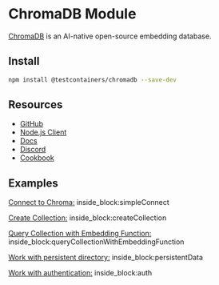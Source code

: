# ChromaDB Module

[ChromaDB](https://www.trychroma.com/) is an AI-native open-source embedding database.

## Install

```bash
npm install @testcontainers/chromadb --save-dev
```

## Resources

* [GitHub](https://github.com/chroma-core/chroma)
* [Node.js Client](https://www.npmjs.com/package/chromadb)
* [Docs](https://docs.trychroma.com)
* [Discord](https://discord.gg/MMeYNTmh3x)
* [Cookbook](https://cookbook.chromadb.dev)

## Examples

<!--codeinclude-->
[Connect to Chroma:](../../packages/modules/chromadb/src/chromadb-container.test.ts)
inside_block:simpleConnect
<!--/codeinclude-->

<!--codeinclude-->
[Create Collection:](../../packages/modules/chromadb/src/chromadb-container.test.ts)
inside_block:createCollection
<!--/codeinclude-->

<!--codeinclude-->
[Query Collection with Embedding Function:](../../packages/modules/chromadb/src/chromadb-container.test.ts)
inside_block:queryCollectionWithEmbeddingFunction
<!--/codeinclude-->

<!--codeinclude-->
[Work with persistent directory:](../../packages/modules/chromadb/src/chromadb-container.test.ts)
inside_block:persistentData
<!--/codeinclude-->

<!--codeinclude-->
[Work with authentication:](../../packages/modules/chromadb/src/chromadb-container.test.ts) inside_block:auth
<!--/codeinclude-->

